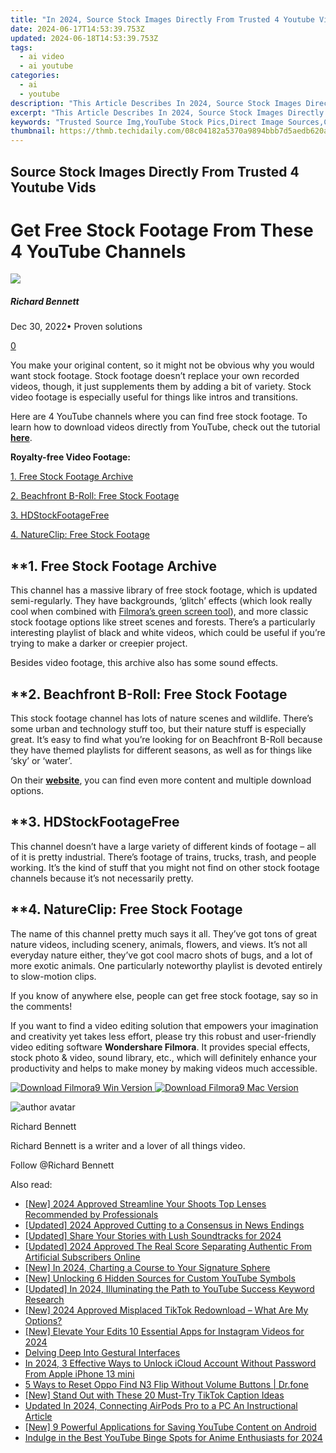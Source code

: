 ```yaml
---
title: "In 2024, Source Stock Images Directly From Trusted 4 Youtube Vids"
date: 2024-06-17T14:53:39.753Z
updated: 2024-06-18T14:53:39.753Z
tags:
  - ai video
  - ai youtube
categories:
  - ai
  - youtube
description: "This Article Describes In 2024, Source Stock Images Directly From Trusted 4 Youtube Vids"
excerpt: "This Article Describes In 2024, Source Stock Images Directly From Trusted 4 Youtube Vids"
keywords: "Trusted Source Img,YouTube Stock Pics,Direct Image Sources,Credible Stock Photos,Trustworthy Vidoes,Youtube Pic Finder,Authentic Image Vid"
thumbnail: https://thmb.techidaily.com/08c04182a5370a9894bbb7d5aedb620a94eb3a5d17a6c123fae986b1d0cc282e.jpg
---
```


## Source Stock Images Directly From Trusted 4 Youtube Vids

# Get Free Stock Footage From These 4 YouTube Channels

![](https://images.wondershare.com/filmora/article-images/richard-bennett.jpg)

##### Richard Bennett

 Dec 30, 2022• Proven solutions

[0](#commentsBoxSeoTemplate)

You make your original content, so it might not be obvious why you would want stock footage. Stock footage doesn’t replace your own recorded videos, though, it just supplements them by adding a bit of variety. Stock video footage is especially useful for things like intros and transitions.

Here are 4 YouTube channels where you can find free stock footage. To learn how to download videos directly from YouTube, check out the tutorial **[here](https://tools.techidaily.com/wondershare/filmora/download/)**.

**Royalty-free Video Footage:**

[1\. Free Stock Footage Archive](#freestockfootage)

[2\. Beachfront B-Roll: Free Stock Footage](#beachfront)

[3\. HDStockFootageFree](#hdstock)

[4\. NatureClip: Free Stock Footage](#natureclip)

## **1\. Free Stock Footage Archive

This channel has a massive library of free stock footage, which is updated semi-regularly. They have backgrounds, ‘glitch’ effects (which look really cool when combined with [Filmora’s green screen tool](https://tools.techidaily.com/wondershare/filmora/download/)), and more classic stock footage options like street scenes and forests. There’s a particularly interesting playlist of black and white videos, which could be useful if you’re trying to make a darker or creepier project.

Besides video footage, this archive also has some sound effects.

## **2\. Beachfront B-Roll: Free Stock Footage

This stock footage channel has lots of nature scenes and wildlife. There’s some urban and technology stuff too, but their nature stuff is especially great. It’s easy to find what you’re looking for on Beachfront B-Roll because they have themed playlists for different seasons, as well as for things like ‘sky’ or ‘water’.

On their **[website](http://www.beachfrontbroll.com/)**, you can find even more content and multiple download options.

## **3\. HDStockFootageFree

This channel doesn’t have a large variety of different kinds of footage – all of it is pretty industrial. There’s footage of trains, trucks, trash, and people working. It’s the kind of stuff that you might not find on other stock footage channels because it’s not necessarily pretty.

## **4\. NatureClip: Free Stock Footage

The name of this channel pretty much says it all. They’ve got tons of great nature videos, including scenery, animals, flowers, and views. It’s not all everyday nature either, they’ve got cool macro shots of bugs, and a lot of more exotic animals. One particularly noteworthy playlist is devoted entirely to slow-motion clips.

If you know of anywhere else, people can get free stock footage, say so in the comments!

If you want to find a video editing solution that empowers your imagination and creativity yet takes less effort, please try this robust and user-friendly video editing software **Wondershare Filmora**. It provides special effects, stock photo & video, sound library, etc., which will definitely enhance your productivity and helps to make money by making videos much accessible.

[![Download Filmora9 Win Version](https://images.wondershare.com/filmora/guide/download-btn-win.jpg) ](https://tools.techidaily.com/wondershare/filmora/download/) [![Download Filmora9 Mac Version](https://images.wondershare.com/filmora/guide/download-btn-mac.jpg) ](https://download.wondershare.com/filmora9-mac%5Ffull718.zip)

![author avatar](https://images.wondershare.com/filmora/article-images/richard-bennett.jpg)

Richard Bennett

Richard Bennett is a writer and a lover of all things video.

Follow @Richard Bennett


<ins class="adsbygoogle"
     style="display:block"
     data-ad-format="autorelaxed"
     data-ad-client="ca-pub-7571918770474297"
     data-ad-slot="1223367746"></ins>



<ins class="adsbygoogle"
     style="display:block"
     data-ad-client="ca-pub-7571918770474297"
     data-ad-slot="8358498916"
     data-ad-format="auto"
     data-full-width-responsive="true"></ins>

<span class="atpl-alsoreadstyle">Also read:</span>
<div><ul>
<li><a href="https://youtube-web.techidaily.com/024-approved-streamline-your-shoots-top-lenses-recommended-by-professionals/"><u>[New] 2024 Approved  Streamline Your Shoots  Top Lenses Recommended by Professionals</u></a></li>
<li><a href="https://youtube-web.techidaily.com/ed-2024-approved-cutting-to-a-consensus-in-news-endings/"><u>[Updated] 2024 Approved  Cutting to a Consensus in News Endings</u></a></li>
<li><a href="https://youtube-web.techidaily.com/ed-share-your-stories-with-lush-soundtracks-for-2024/"><u>[Updated] Share Your Stories with Lush Soundtracks for 2024</u></a></li>
<li><a href="https://youtube-web.techidaily.com/ed-2024-approved-the-real-score-separating-authentic-from-artificial-subscribers-online/"><u>[Updated] 2024 Approved  The Real Score  Separating Authentic From Artificial Subscribers Online</u></a></li>
<li><a href="https://youtube-web.techidaily.com/n-2024-charting-a-course-to-your-signature-sphere/"><u>[New] In 2024, Charting a Course to Your Signature Sphere</u></a></li>
<li><a href="https://youtube-web.techidaily.com/nlocking-6-hidden-sources-for-custom-youtube-symbols/"><u>[New] Unlocking 6 Hidden Sources for Custom YouTube Symbols</u></a></li>
<li><a href="https://youtube-web.techidaily.com/ed-in-2024-illuminating-the-path-to-youtube-success-keyword-research/"><u>[Updated] In 2024, Illuminating the Path to YouTube Success  Keyword Research</u></a></li>
<li><a href="https://tiktok-videos.techidaily.com/new-2024-approved-misplaced-tiktok-redownload-what-are-my-options/"><u>[New] 2024 Approved  Misplaced TikTok Redownload – What Are My Options?</u></a></li>
<li><a href="https://instagram-clips.techidaily.com/new-elevate-your-edits-10-essential-apps-for-instagram-videos-for-2024/"><u>[New] Elevate Your Edits  10 Essential Apps for Instagram Videos for 2024</u></a></li>
<li><a href="https://extra-information.techidaily.com/delving-deep-into-gestural-interfaces/"><u>Delving Deep Into Gestural Interfaces</u></a></li>
<li><a href="https://activate-lock.techidaily.com/in-2024-3-effective-ways-to-unlock-icloud-account-without-password-from-apple-iphone-13-mini-by-drfone-ios/"><u>In 2024, 3 Effective Ways to Unlock iCloud Account Without Password From Apple iPhone 13 mini</u></a></li>
<li><a href="https://phone-solutions.techidaily.com/5-ways-to-reset-oppo-find-n3-flip-without-volume-buttons-drfone-by-drfone-reset-android-reset-android/"><u>5 Ways to Reset Oppo Find N3 Flip Without Volume Buttons | Dr.fone</u></a></li>
<li><a href="https://tiktok-clips.techidaily.com/new-stand-out-with-these-20-must-try-tiktok-caption-ideas/"><u>[New] Stand Out with These 20 Must-Try TikTok Caption Ideas</u></a></li>
<li><a href="https://audio-editing.techidaily.com/updated-in-2024-connecting-airpods-pro-to-a-pc-an-instructional-article/"><u>Updated In 2024, Connecting AirPods Pro to a PC An Instructional Article</u></a></li>
<li><a href="https://youtube-videos.techidaily.com/new-9-powerful-applications-for-saving-youtube-content-on-android/"><u>[New] 9 Powerful Applications for Saving YouTube Content on Android</u></a></li>
<li><a href="https://youtube-help.techidaily.com/indulge-in-the-best-youtube-binge-spots-for-anime-enthusiasts-for-2024/"><u>Indulge in the Best YouTube Binge Spots for Anime Enthusiasts for 2024</u></a></li>
</ul></div>
